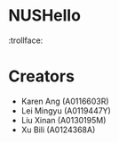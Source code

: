 # NUSHello

:trollface:

# Creators
* Karen Ang (A0116603R)
* Lei Mingyu (A0119447Y)
* Liu Xinan (A0130195M)
* Xu Bili (A0124368A)
